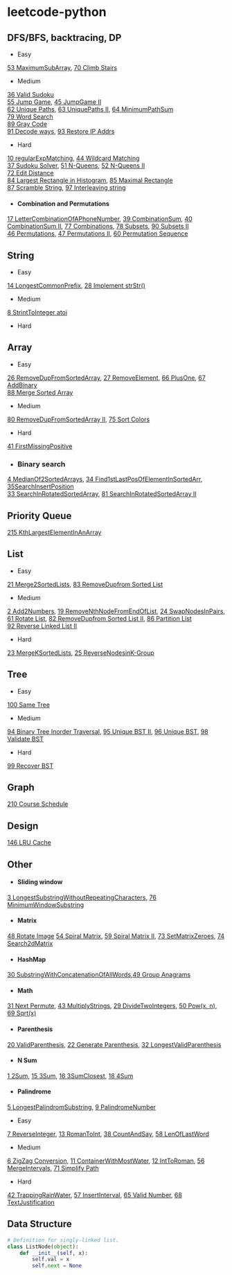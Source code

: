 # leetcode-python

## DFS/BFS, backtracing, DP
- Easy<br>

[53 MaximumSubArray](files/53.md), [70 Climb Stairs](files/70.md)
- Medium<br>

[36 Valid Sudoku](files/36.md)<br>
[55 Jump Game](files/55.md), [45 JumpGame II](files/45.md)<br>
[62 Unique Paths](files/62.md), [63 UniquePaths II](files/63.md), [64 MinimumPathSum](files/64.md)<br>
[79 Word Search](files/79.md)<br>
[89 Gray Code](files/89.md)<br>
[91 Decode ways](files/91.md), [93 Restore IP Addrs](files/93.md)
- Hard

[10 regularExpMatching](files/10.md), [44 Wildcard Matching](files/44.md)<br>
[37 Sudoku Solver](files/37.md), [51 N-Queens](files/51.md), [52 N-Queens II](files/52.md)<br>
[72 Edit Distance](files/72.md)<br>
[84 Largest Rectangle in Histogram](files/84.md), [85 Maximal Rectangle](files/85.md)<br>
[87 Scramble String](files/87.md), [97 Interleaving string](files/97.md)

+ #### Combination and Permutations

[17 LetterCombinationOfAPhoneNumber](files/17.md), 
[39 CombinationSum](files/39.md), [40 CombinationSum II](files/40.md),
[77 Combinations](files/77.md), [78 Subsets](files/78.md), [90 Subsets II](files/90.md)<br>
[46 Permutations](files/46.md), [47 Permutations II](files/47.md), [60 Permutation Sequence](files/60.md)

## String
- Easy

[14 LongestCommonPrefix](files/14.md), [28 Implement strStr()](files/28.md)
- Medium

[8 StrintToInteger atoi](files/8.md)
- Hard

## Array
- Easy

[26 RemoveDupFromSortedArray](files/26.md), [27 RemoveElement](files/27.md), [66 PlusOne](files/66.md), [67 AddBinary](files/67.md)<br>
[88 Merge Sorted Array](files/88.md)
- Medium

[80 RemoveDupFromSortedArray II](files/80.md), [75 Sort Colors](files/75.md)<br>
- Hard
  
[41 FirstMissingPositive](files/41.md)
* ### Binary search
[4 MedianOf2SortedArrays](files/4.md), [34 Find1stLastPosOfElementInSortedArr](files/34.md), [35SearchInsertPosition](files/35.md)<br>
[33 SearchInRotatedSortedArray](files/33.md), [81 SearchInRotatedSortedArray II](files/81.md)

## Priority Queue

[215 KthLargestElementInAnArray](files/215.md)

## List
- Easy
  
[21 Merge2SortedLists](files/21.md), [83 RemoveDupfrom Sorted List](files/83.md)
- Medium<br>

[2 Add2Numbers](files/2.md), [19 RemoveNthNodeFromEndOfList](files/19.md), [24 SwapNodesInPairs](files/24.md), [61 Rotate List](files/61.md), [82 RemoveDupfrom Sorted List II](files/82.md), [86 Partition List](files/86.md)<br>
[92 Reverse Linked List II](files/92.md)
- Hard
  
[23 MergeKSortedLists](files/23.md), [25 ReverseNodesinK-Group](files/25.md)

## Tree
- Easy<br>

[100 Same Tree](./files/100.md)
- Medium<br>

[94 Binary Tree Inorder Traversal](files/94.md), [95 Unique BST II](./files/95.md), [96 Unique BST](./files/96.md), [98 Validate BST](./files/98.md)
- Hard<br>

[99 Recover BST](./files/99.md)

## Graph

[210 Course Schedule](files/210.md)

## Design

[146 LRU Cache](files/146.md)

## Other

+ #### Sliding window 
 
[3 LongestSubstringWithoutRepeatingCharacters](files/3.md), [76 MinimumWindowSubstring](files/76.md)<br>

+ #### Matrix

[48 Rotate Image](files/48.md)
[54 Spiral Matrix](files/54.md), [59 Spiral Matrix II](files/59.md), [73 SetMatrixZeroes](files/73.md), [74 Search2dMatrix](files/74.md)<br>

+ #### HashMap
  
[30 SubstringWithConcatenationOfAllWords](files/30.md),[49 Group Anagrams](files/49.md)
+ #### Math

[31 Next Permute](files/31.md), [43 MultiplyStrings](files/43.md),
[29 DivideTwoIntegers](files/29.md), [50 Pow(x, n)](files/50.md), [69 Sqrt(x)](files/69.md)

+ #### Parenthesis
  
[20 ValidParenthesis](files/20.md), [22 Generate Parenthesis](files/22.md), [32 LongestValidParenthesis](files/32.md)<br>

+ #### N Sum
[1 2Sum](files/1.md), [15 3Sum](files/15.md), [16 3SumClosest](files/16.md), [18 4Sum](files/18.md)<br>

+ #### Palindrome

[5 LongestPalindromSubstring](files/5.md), [9 PalindromeNumber](files/9.md)
- Easy<br>

[7 ReverseInteger](fiels/7.md), [13 RomanToInt](files/13.md), [38 CountAndSay](files/38.md), [58 LenOfLastWord](files/58.md)

- Medium<br>

[6 ZigZag Conversion](files/6.md), 
[11 ContainerWithMostWater](files/11.md), [12 IntToRoman](files/12.md),
[56 MergeIntervals](files/56.md), 
[71 Simplify Path](files/71.md)<br>

- Hard<br>

[42 TrappingRainWater](files/42.md), [57 InsertInterval](files/57.md),
[65 Valid Number](files/65.md), [68 TextJustification](files/68.md)<br>

## Data Structure
```python
# Definition for singly-linked list.
class ListNode(object):
    def __init__(self, x):
        self.val = x
        self.next = None
```